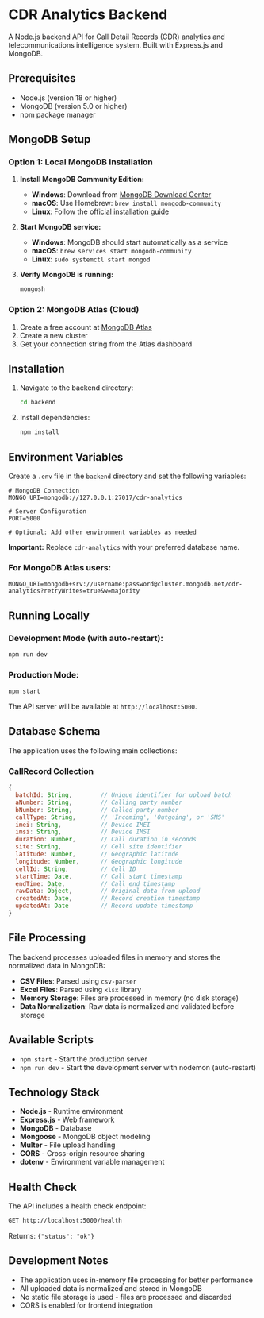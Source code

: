 # CDR Analytics Backend

A Node.js backend API for Call Detail Records (CDR) analytics and telecommunications intelligence system. Built with Express.js and MongoDB.

## Prerequisites

- Node.js (version 18 or higher)
- MongoDB (version 5.0 or higher)
- npm package manager

## MongoDB Setup

### Option 1: Local MongoDB Installation

1. **Install MongoDB Community Edition:**
   - **Windows**: Download from [MongoDB Download Center](https://www.mongodb.com/try/download/community)
   - **macOS**: Use Homebrew: `brew install mongodb-community`
   - **Linux**: Follow the [official installation guide](https://docs.mongodb.com/manual/administration/install-on-linux/)

2. **Start MongoDB service:**
   - **Windows**: MongoDB should start automatically as a service
   - **macOS**: `brew services start mongodb-community`
   - **Linux**: `sudo systemctl start mongod`

3. **Verify MongoDB is running:**
   ```bash
   mongosh
   ```

### Option 2: MongoDB Atlas (Cloud)

1. Create a free account at [MongoDB Atlas](https://www.mongodb.com/atlas)
2. Create a new cluster
3. Get your connection string from the Atlas dashboard

## Installation

1. Navigate to the backend directory:
   ```bash
   cd backend
   ```

2. Install dependencies:
   ```bash
   npm install
   ```

## Environment Variables

Create a `.env` file in the `backend` directory and set the following variables:

```env
# MongoDB Connection
MONGO_URI=mongodb://127.0.0.1:27017/cdr-analytics

# Server Configuration
PORT=5000

# Optional: Add other environment variables as needed
```

**Important:** Replace `cdr-analytics` with your preferred database name.

### For MongoDB Atlas users:
```env
MONGO_URI=mongodb+srv://username:password@cluster.mongodb.net/cdr-analytics?retryWrites=true&w=majority
```

## Running Locally

### Development Mode (with auto-restart):
```bash
npm run dev
```

### Production Mode:
```bash
npm start
```

The API server will be available at `http://localhost:5000`.

## Database Schema

The application uses the following main collections:

### CallRecord Collection
```javascript
{
  batchId: String,        // Unique identifier for upload batch
  aNumber: String,        // Calling party number
  bNumber: String,        // Called party number
  callType: String,       // 'Incoming', 'Outgoing', or 'SMS'
  imei: String,           // Device IMEI
  imsi: String,           // Device IMSI
  duration: Number,       // Call duration in seconds
  site: String,           // Cell site identifier
  latitude: Number,       // Geographic latitude
  longitude: Number,      // Geographic longitude
  cellId: String,         // Cell ID
  startTime: Date,        // Call start timestamp
  endTime: Date,          // Call end timestamp
  rawData: Object,        // Original data from upload
  createdAt: Date,        // Record creation timestamp
  updatedAt: Date         // Record update timestamp
}
```

## File Processing

The backend processes uploaded files in memory and stores the normalized data in MongoDB:

- **CSV Files**: Parsed using `csv-parser`
- **Excel Files**: Parsed using `xlsx` library
- **Memory Storage**: Files are processed in memory (no disk storage)
- **Data Normalization**: Raw data is normalized and validated before storage

## Available Scripts

- `npm start` - Start the production server
- `npm run dev` - Start the development server with nodemon (auto-restart)

## Technology Stack

- **Node.js** - Runtime environment
- **Express.js** - Web framework
- **MongoDB** - Database
- **Mongoose** - MongoDB object modeling
- **Multer** - File upload handling
- **CORS** - Cross-origin resource sharing
- **dotenv** - Environment variable management

## Health Check

The API includes a health check endpoint:

```bash
GET http://localhost:5000/health
```

Returns: `{"status": "ok"}`

## Development Notes

- The application uses in-memory file processing for better performance
- All uploaded data is normalized and stored in MongoDB
- No static file storage is used - files are processed and discarded
- CORS is enabled for frontend integration